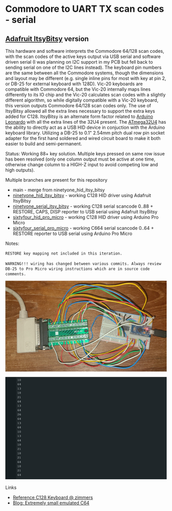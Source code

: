 # Commodore to UART TX scan codes - serial #

## [Adafruit ItsyBitsy](https://learn.adafruit.com/introducting-itsy-bitsy-32u4/) version ##

This hardware and software interprets the Commodore 64/128 scan codes, with the scan codes of the active keys output via USB serial and software driven serial (I was planning on I2C support in my PCB but fell back to sending serial on one of the I2C lines instead).  The keyboard pin numbers are the same between all the Commodore systems, though the dimensions and layout may be different (e.g. single inline pins for most with key at pin 2, or DB-25 for external keyboard with 128D).  Vic-20 keyboards are compatible with Commodore 64, but the Vic-20 internally maps lines differently to its IO chip and the Vic-20 calculates scan codes with a slightly different algorithm, so while digitally compatible with a Vic-20 keyboard, this version outputs Commodore 64/128 scan codes only.  The use of ItsyBitsy allowed all the extra lines necessary to support the extra keys added for C128.  ItsyBitsy is an alternate form factor related to [Arduino Leonardo](https://docs.arduino.cc/hardware/leonardo) with all the extra lines of the 32U4 present.  The [ATmega32U4](https://www.microchip.com/en-us/product/atmega32u4) has the ability to directly act as a USB HID device in conjuction with the Arduino keyboard library.  Utilizing a DB-25 to 0.1" 2.54mm pitch dual row pin socket adapter for the first hand soldered and wired circuit board to make it both easier to build and semi-permanent.

Status: Working 88+ key solution. Multiple keys pressed on same row issue has been resolved (only one column output must be active at one time, otherwise change column to a HIGH-Z input to avoid competing low and high outputs). 

Multiple branches are present for this repository

* main - merge from ninetyone_hid_itsy_bitsy
* [ninetyone_hid_itsy_bitsy](https://github.com/davervw/c128_keyscan/tree/ninetyone_hid_itsy_bitsy) - working C128 HID driver using Adafruit ItsyBitsy
* [ninetyone_serial_itsy_bitsy](https://github.com/davervw/c128_keyscan/tree/ninetyone_serial_itsy_bitsy) - working C128 serial scancode 0..88 + RESTORE, CAPS, DISP reporter to USB serial using Adafruit ItsyBitsy
* [sixtyfour_hid_pro_micro](https://github.com/davervw/c128_keyscan/tree/sixtyfour_hid_pro_micro) - working C128 HID driver using Arduino Pro Micro
* [sixtyfour_serial_pro_micro](https://github.com/davervw/c128_keyscan/tree/sixtyfour_serial_pro_micro) - working C664 serial scancode 0..64 + RESTORE reporter to USB serial using Arduino Pro Micro

Notes:

    RESTORE key mapping not included in this iteration.

    WARNING!!! wiring has changed between various commits. Always review DB-25 to Pro Micro wiring instructions which are in source code comments.  

![prototype2.jpg](prototype2.jpg)

![serialout.jpg](serialout.jpg)

Links

* [Reference C128 Keyboard @ zimmers](http://www.zimmers.net/anonftp/pub/cbm/schematics/computers/c128/servicemanuals/manual/51.gif)
* [Blog: Extremely small emulated C64](https://techwithdave.davevw.com/2023/06/extremely-small-emulated-c64.html)
